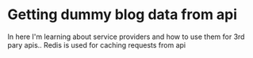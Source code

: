 # Getting dummy blog data from api

In here I'm learning about service providers and how to use them for 3rd pary apis..
Redis is used for caching requests from api
